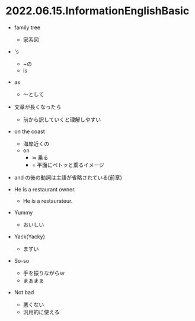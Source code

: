 # 2022.06.15.InformationEnglishBasic
- family tree
  - 家系図

- 's
  - ~の
  - is

- as
  - ～として

- 文章が長くなったら
  - 前から訳していくと理解しやすい

- on the coast
  - 海岸近くの
  - on
    - ≒ 乗る
    - = 平面にペトッと乗るイメージ

- and の後の動詞は主語が省略されている(前章)

- He is a restaurant owner.
  - He is a restaurateur.

- Yummy
  - おいしい
- Yack(Yacky)
  - まずい
- So-so
  - 手を振りながらｗ
  - まぁまぁ
- Not bad
  - 悪くない
  - 汎用的に使える
